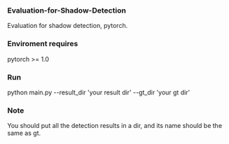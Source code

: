 ### Evaluation-for-Shadow-Detection
Evaluation for shadow detection, pytorch.
### Enviroment requires
pytorch >= 1.0
### Run
python main.py --result_dir 'your result dir' --gt_dir 'your gt dir'
### Note
You should put all the detection results in a dir, and its name should be the same as gt.
